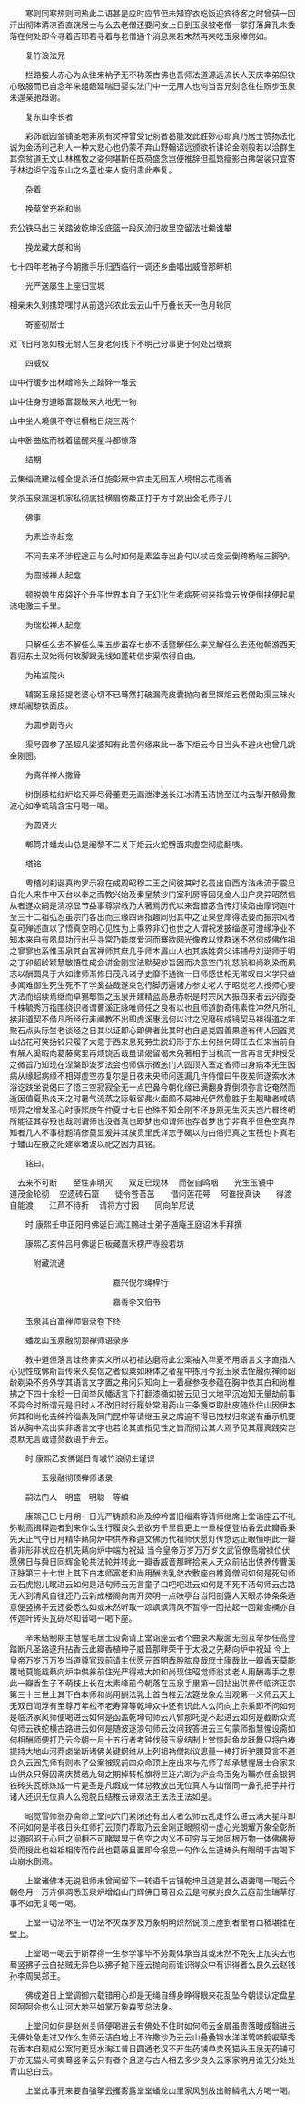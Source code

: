 <!-- { "loadSidebar": true } -->
　　寒则同寒热则同热此二语甚是应时应节但未知穿衣吃饭迎宾待客之时曾获一回汗出彻体清凉否直饶居士与么去老僧还要问汝上日到玉泉被老僧一掌打落鼻孔未委落在何处即今寻着否耶若寻着与老僧通个消息来若未然再来吃玉泉棒何如。

　　复竹浪法兄

　　拦路接人赤心为众往来衲子无不称羡古佛也吾师法道源远流长人天庆幸弟但钦心敬服而已自念年来龃龉延喘日婴实法门中一无用人也何当吾兄刻念往往贶步玉泉未遑亲驰趋谢。

　　复东山李长者

　　彩饰祇园金铺圣地非夙有灵种曾受记莂者曷能发此胜妙心耶真乃居士赞扬法化诚为金汤利己利人一种大悲心也仍蒙不弃山野翰诏远颁欲祈讲论金刚般若以洽群生其奈贫道无文山林樵牧之姿何堪斯任既荷盛念岂便推辞但孤筇瘦影白拂袈裟只宜寄于林边讵宁造东山之名蓝也来人旋归肃此奉复。

　　杂着

　　挽草堂充裕和尚

充公铁马出三关踏破乾坤没底篮一段风流归故里空留法社赖谁攀

　　挽龙藏大朗和尚

七十四年老衲子今朝撒手乐归西临行一调还乡曲唱出威音那畔机

　　光严送屡生上座归宝城

相亲未久别携筇嘿忖从前逸兴浓此去云山千万叠长天一色月轮同

　　寄鉴彻居士

双飞日月急如梭无耐人生身老何线下不明己分事更于何处出缠痾

　　四威仪

山中行缓步出林嶒岭头上踏碎一堆云

山中住身穷道眼富觑破来大地无一物

山中坐人境俱不夺烂榾柮日烧三两个

山中卧曲肱而枕着猛醒来星斗都惊落

　　结期

云集缁流建法幢全提杀活任施彰厥中宾主无回互人境相忘花雨香

笑杀玉泉漏逗机家私彻底挂横眉傍敲正打于方寸跳出金毛师子儿

　　佛事

　　为素监寺起龛

　　不问去来不涉程途正与么时如何是素监寺出身句以杖击龛云倒跨杨岐三脚驴。

　　为圆诚禅人起龛

　　顿脱娘生皮袋好个升平世界本自了无幻化生老病死何来指龛云放便倒扶便起星流电激三千里。

　　为瑞松禅人起龛

　　只解任么去不解任么来五步虽存七步不活暨解任么来又解任么去还他朝游西天暮归东土汉始得何故脚跟无线如蓬转信步渠侬得自由。

　　为祐监院火

　　辅弼玉泉招提老婆心切不已蓦然打破漏壳皮囊抛向者里撺炬云老僧助渠三昧火燎却阇黎铁面皮。

　　为圆参副寺火

　　渠号圆参了圣超凡娑婆知有此苦何缘来此一番下炬云今日当头不避火也曾几跳金刚圈。

　　为真祥禅人撒骨

　　树倒藤枯红炉焰灭弄尽骨董更无漏泄津送长江冰清玉洁抛至江内云掣开骸骨撒波心如净琉璃含宝月喝一喝。

　　为圆贤火

　　郫筒井蟠龙山总是阇黎不二关下炬云火蛇劈面来虚空彻底翻咦。

　　塔铭

　　粤稽刹刹诞真拘罗示寂在成周昭穆二王之间彼其时名虽出自西方法未流于震旦自化人来作中天台以奉之而教兴始及秦皇禁沙门室利房等因见金人出户灵异昭然信从者遂众嗣是清凉显节益事尊崇教乃大著焉历代以来耆腊苾刍传灯续焰由摩诃迦叶至三十二祖弘忍虽宗门各出而三缘四谛指趣同归其中之证果登岸得法要而振宗风者莫可殚述直以了悟真空明心见性为上乘界非幻也世之人谓祝发披缁遂可澄缘净业不知本来自有夙具功行出乎寻常乃能度爱河而褰欲网光像教以觉群迷不然何成佛作祖之寥寥也系惟玉泉其白富禅师其庶几乎师本眉山人也其族姓龚父讳辅母刘诞师于明之丁卯龆龄颖慧敏悟性成会讲金刚宝法默契妙旨因而决意空门礼慈航和尚剃染而夙志以酬圆具于大如律师渐修日茂凡诸子史靡不通微一日师感世相无常叹曰义学只益多闻难御生死生死不了学奚益哉遂束包行脚历遍诸方参丈老人于昭觉老人授师心要大法而绍续焉继而卓锡郫筒之玉泉开建精蓝高悬赤帜是时宗风大振四来者云兴霞委千株毓秀万指围绕识者谓曹溪正脉唯师任之良有以也且师道韵奇伟素性冲然凡所礼接非道契不偕凡所经行非阐教不出即虎溪惠远何以过之况磨砖成镜契马祖得道之年聚石点头际竺老谈经之日其以证即心即佛者此其时也自是克圆善果道有传人回首灵山拈花可笑扬铃只履了大意于西来息死劳生脱幻形于东土何挂何碍任去任来当前自有解人奚暇向葛藤窝里再烦饶舌哉虽请偈留偈未免著相于当机而一言再言无非授受之微旨乃知现在涅槃即波罗法会也师偶示微恙门人圆顶入室定省师曰身病本无生因病从缘起病缘不相碍虚空亦复尔是日夜未央师问莲漏几许侍僧曰午夜矣师遂索水沐浴讫趺坐说偈曰了悟三空寂寂全无一点巴鼻今朝化缘已满翻身靠倒须弥言讫奄然而逝因值夏热炎天之时暑气流蒸之际躯留弗火面颜不易神光俨然愈胜于生觏睹者咸啧啧异之增发圣心时康熙庚午仲夏廿七日也殊不知金刚不坏身原无生灭夫岂片晷终朝所能征其存殁也哉则谓师也没者真也即梦也抑谓师也存者梦也宁非真乎但色空真界知者几人不事标题清修莫显爰并其族贯里氏详志于碣以为由俗归真之宝筏也卜真宅于蟠山左腋之阳建窣堵波以祀之因为其铭。

　　铭曰。

　去来不可断　　至性非明灭　　双足已现林
　而彼自鸣咽　　光生玉镜中　　道茂金轮彻
　空遗砖石窟　　徒令苍苔茁　　借问莲花萼
　阿谁授真诀　　得渡自能渡　　江芦不待折
　请将方寸因　　同向牟尼说

　　时
康熙壬申正阳月佛诞日漹江赐进士弟子遁庵王庭诏沐手拜撰

　　康熙乙亥仲吕月佛诞日板藏嘉禾楞严寺般若坊

　　　附藏流通

　　　　　　　　　　　　　嘉兴倪尔绳梓行

　　　　　　　　　　　　　嘉善李文伯书

　　玉泉其白富禅师语录卷下终

　　蟠龙山玉泉融彻顶禅师语录序

　　教中道但落言诠终非实义所以初祖达磨将此公案袖入华夏不用语言文字直指人心见性成佛斯旨传来久矣信之者似粟如麻体之者星中拣月今我玉泉法侄融彻禅师龆龄剃染不务外学其语言文字置之弗问只知向上一着昼参夜参蕴在胸中依其白和尚椎拂之下四十余稔一日闻举风幡话言下打翻漆桶如披云见日大地平沉始知无量劫前事不异今时所谓元是旧时人不改旧时行履处常用药山三条篾束取肚皮随处住山因伊本师其和尚化去绅衿缁素及同门昆仲等请继玉泉之席迫不得已拽杖归来遂有垂示机要皆从胸中流出实非语言文字也若论其直指见性之旨而彻公其人焉予见其履真践实岂忍默无言哉谨赘数语于弁云。

　　时
康熙乙亥佛诞日青城竹浪彻生谨识

　　　　玉泉融彻顶禅师语录

　　嗣法门人　明盛　明聪　等编

　　康熙己巳七月朔一日光严铸颜和尚及绅衿耆旧缁素等请师继席上堂诣座云不礼弥勒高揖释迦者到来作么生行履良久云欲穷千里目更上一重楼便登拈香云此瓣香秉先天正气夺日月精华爇向炉中供养释迦文佛历代祖师伏愿灯传悠远正眼恒明此一瓣香非形非状应在机先爇向炉中端为祝延
当今皇帝万岁万万岁文武官僚高增禄位伏愿佛日与舜日同辉金轮共法轮并转此一瓣香威音那畔拾来人天众前拈出供养传曹溪正脉第三十七世上其下白本师富老和尚用酬法乳敛衣敷座白椎竟僧问如何是死句师云石虎抱儿眠进云如何是活句师云无言童子口吧吧进云如何是不死不活句师云古路无人到清风自往还乃云新成楼阁向南开灵明一点映亭台当阳剖露人天眼赤体条条适意便竖拂子云还委悉么如或未然听取一颂飒飒清风不暂停一回拈起一回新金襕亦自传迦叶砖头瓦砾尽知音喝一喝下座。

　　辛未结制期主慧惺毛居士设斋请上堂诣座云者个曲录木觏面无回互举步任高登踏断凡圣路遂升拈香云此瓣香植种子威音那畔荣干于太极之先爇向炉中祝延
今上皇帝万岁万万岁当道尊官现前请主伏愿元首明哉股肱良哉庶士康哉此一瓣香天莫能覆地莫能载爇向炉中供养前住光严得戒大如和尚现住昭觉师翁丈老人用酬毒手之恩此一瓣香生子不萌枝上长在太素峰前今朝落在玉泉手里第一回拈出供养传临济正宗第三十三世上其下白本师和尚用酬法乳上首白椎云法筵龙象众当观第一义师云天上无双日阎浮有至尊万年松不老寿算等乾坤众中还有识此人么问向上宗乘即不问如何是临济家风师便喝进云如何是函盖乾坤句师云八臂那吒提不起进云如何是截断众流句师云铁蛇横古路进云如何是随波逐浪句师云汝问我答进云三句蒙师指慧惺设斋如何相酬师便打乃云今朝十月十五行者考钟伐鼓玉泉结制上堂惊起鱼龙跃舞只将白棒提持大地山河莽卤坐断诸佛关键纲维从上列祖衲僧拟议思量一棒打折驴腰莫言不道良久云因先师有则未了公案被现前四众命顶上座出来与先师了却承慧惺居士合家来山供众只得因斋庆赞结九旬之期掉转枪旗将三连六断为炉金乌玉兔为鞴亦任金银铜铁砖头瓦砾炼成一片是圣是凡煆成一体总教放出无位真人与山僧同一鼻孔把手并行诸人还识无位真人么宛脱丘结椎云谛观法王法法王法如是。

　　昭觉雪师翁办斋命上堂问六门紧闭还有出入者么师云乱走作么进云满天星斗即不问如何是半夜日头红师打云顶门荐取乃云金刚正眼照彻十虚心光朗耀万象全彰所以道昭昭于心目之间相不可睹晃晃于色空之内义不可穷与天地同根万物一体佛佛授受而授此也祖祖相传而传此也葛藤且置即今报恩一句作么生道棒头有眼明千古喝下山崩水倒流。

　　上堂诸佛本无说祖师未曾闻留下一转语千古镇乾坤且道是甚么语聻喝一喝云今朝冬月一万卉俱凋悉玉泉炉增焰山门辉佛日蓦召众云是何朕兆良久云庭前生瑞草好事不如无复喝一喝。

　　上堂一切法不生一切法不灭森罗及万象明明炽然说顶上座到者里有口秪堪挂在壁上。

　　上堂喝一喝云于斯荐得一生参学事毕不劳觌体承当其或未然不免矢上加尖去也蓦竖拂子云白拈贼无异色以拂子抛下座云抛向前谁识得众中有识得者么良久云赵钱孙李周吴郑王。

　　佛成道日上堂调御六载错用心却是无绳自缚身睁得眼来花乱坠今朝误认定盘星阿呵呵会也么山河大地平如掌万象森罗总法身。

　　上堂问如何是赵州关师便喝进云有佛处不住时如何师云金屑虽贵落眼成翳进云无佛处急走过又作么生师云洁白地上不许撒沙乃云云山叠叠锦水洋洋莺啼鹤唳草秀花香本自现成公案何更觅水淘江昔日圆通老汉不开生药铺单卖死猫头玉泉无药铺可开亦无猫头可卖蓦竖拳云只有者个且道与古人相去多少良久云家家明月谁无分处处青山总白云。

　　上堂此事元来要自强拏云攫雾露堂堂蟠龙山里家风别放出鲸鳞吼大方喝一喝。

